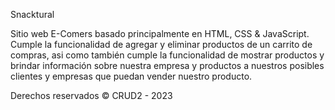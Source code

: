 Snacktural

Sitio web E-Comers basado principalmente en HTML, CSS & JavaScript.
    Cumple la funcionalidad de agregar y eliminar productos de un carrito de compras, asi como también
    cumple la funcionalidad de mostrar productos y brindar información sobre nuestra empresa y productos
    a nuestros posibles clientes y empresas que puedan vender nuestro producto.


Derechos reservados &copy; CRUD2 - 2023